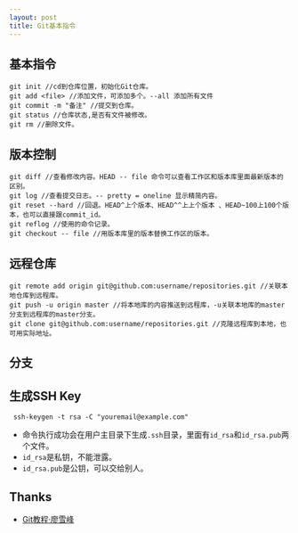 ```yaml
---
layout: post
title: Git基本指令
---
```

## 基本指令
	git init //cd到仓库位置，初始化Git仓库。
    git add <file> //添加文件，可添加多个。--all 添加所有文件
    git commit -m "备注" //提交到仓库。
    git status //仓库状态,是否有文件被修改。
	git rm //删除文件。

## 版本控制
    git diff //查看修改内容。HEAD -- file 命令可以查看工作区和版本库里面最新版本的区别。
    git log //查看提交日志。-- pretty = oneline 显示精简内容。
    git reset --hard //回退。HEAD^上个版本、HEAD^^上上个版本 、HEAD~100上100个版本，也可以直接跟commit_id。
    git reflog //使用的命令记录。
	git checkout -- file //用版本库里的版本替换工作区的版本。

## 远程仓库
	git remote add origin git@github.com:username/repositories.git //关联本地仓库到远程库。
	git push -u origin master //将本地库的内容推送到远程库，-u关联本地库的master分支到远程库的master分支。
	git clone git@github.com:username/repositories.git //克隆远程库到本地，也可用实际地址。

## 分支

## 生成SSH Key	
	 ssh-keygen -t rsa -C "youremail@example.com"

- 命令执行成功会在用户主目录下生成`.ssh`目录，里面有`id_rsa`和`id_rsa.pub`两个文件。
- `id_rsa`是私钥，不能泄露。
- `id_rsa.pub`是公钥，可以交给别人。

## Thanks
- [Git教程·廖雪峰](http://www.liaoxuefeng.com/wiki/0013739516305929606dd18361248578c67b8067c8c017b000)